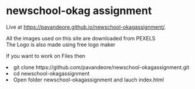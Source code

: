 # newschool-okag assignment

Live at  https://pavandeore.github.io/newschool-okagassignment/. <br/>

All the images used on this site are downloaded from PEXELS
<br/>
The Logo is also made using free logo maker
<br/>

If you want to work on Files then 

<li> git clone https://github.com/pavandeore/newschool-okagassignment.git </li>
<li> cd newschool-okagassignment </li>
<li> Open folder newschool-okagassignment and lauch index.html </li>
